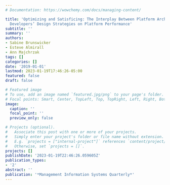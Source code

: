 ```yaml
---
# Documentation: https://wowchemy.com/docs/managing-content/

title: 'Optimizing and Satisficing: The Interplay Between Platform Architecture and
  Developers’ Design Strategies on Platform Performance'
subtitle: ''
summary: ''
authors:
- Sabine Brunswicker
- Esteve Almirall
- Ann Majchrzak
tags: []
categories: []
date: '2019-01-01'
lastmod: 2023-01-19T17:46:26-05:00
featured: false
draft: false

# Featured image
# To use, add an image named `featured.jpg/png` to your page's folder.
# Focal points: Smart, Center, TopLeft, Top, TopRight, Left, Right, BottomLeft, Bottom, BottomRight.
image:
  caption: ''
  focal_point: ''
  preview_only: false

# Projects (optional).
#   Associate this post with one or more of your projects.
#   Simply enter your project's folder or file name without extension.
#   E.g. `projects = ["internal-project"]` references `content/project/deep-learning/index.md`.
#   Otherwise, set `projects = []`.
projects: []
publishDate: '2023-01-19T22:46:26.059605Z'
publication_types:
- '2'
abstract: ''
publication: '*Management Information Systems Quarterly*'
---
```


